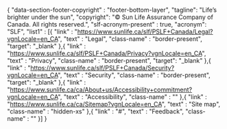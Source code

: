 {
    "data-section-footer-copyright" : "footer-bottom-layer",
    "tagline": "Life’s brighter under the sun",
    "copyright": "© Sun Life Assurance Company of Canada. All rights reserved.",
    "slf-acronym-present" : true,
    "acronym": "SLF",
    "list1" : [{
        "link" : "https://www.sunlife.ca/slf/PSLF+Canada/Legal?vgnLocale=en_CA",
        "text" : "Legal",
        "class-name" : "border-present",
        "target": "_blank"
    },{
        "link" : "https://www.sunlife.ca/slf/PSLF+Canada/Privacy?vgnLocale=en_CA",
        "text" : "Privacy",
        "class-name" : "border-present",
        "target": "_blank"
    },{
        "link" : "https://www.sunlife.ca/slf/PSLF+Canada/Security?vgnLocale=en_CA",
        "text" : "Security",
        "class-name" : "border-present",
        "target": "_blank"
    },{
        "link" : "https://www.sunlife.ca/ca/About+us/Accessibility+commitment?vgnLocale=en_CA",
        "text" : "Accessibility",
        "class-name" : ""
    },{
        "link" : "https://www.sunlife.ca/ca/Sitemap?vgnLocale=en_CA",
        "text" : "Site map",
        "class-name" : "hidden-xs"
    },{
        "link" : "#",
        "text" : "Feedback",
        "class-name" : ""
    }]
}